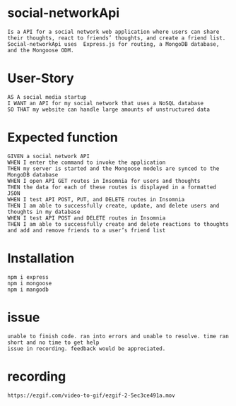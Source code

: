 # social-networkApi

    Is a API for a social network web application where users can share their thoughts, react to friends’ thoughts, and create a friend list.
    Social-networkApi uses  Express.js for routing, a MongoDB database, and the Mongoose ODM.

# User-Story

    AS A social media startup
    I WANT an API for my social network that uses a NoSQL database
    SO THAT my website can handle large amounts of unstructured data

# Expected function

    GIVEN a social network API
    WHEN I enter the command to invoke the application
    THEN my server is started and the Mongoose models are synced to the MongoDB database
    WHEN I open API GET routes in Insomnia for users and thoughts
    THEN the data for each of these routes is displayed in a formatted JSON
    WHEN I test API POST, PUT, and DELETE routes in Insomnia
    THEN I am able to successfully create, update, and delete users and thoughts in my database
    WHEN I test API POST and DELETE routes in Insomnia
    THEN I am able to successfully create and delete reactions to thoughts and add and remove friends to a user’s friend list

# Installation

    npm i express
    npm i mongoose
    npm i mangodb

# issue

    unable to finish code. ran into errors and unable to resolve. time ran short and no time to get help
    issue in recording. feedback would be appreciated.

# recording

    https://ezgif.com/video-to-gif/ezgif-2-5ec3ce491a.mov
